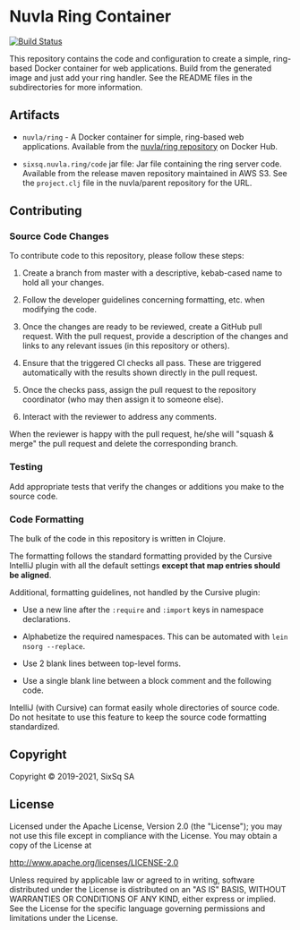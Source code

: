 # Nuvla Ring Container

[![Build Status](https://travis-ci.com/nuvla/ring.svg?branch=master)](https://travis-ci.com/nuvla/ring)

This repository contains the code and configuration to create a
simple, ring-based Docker container for web applications.  Build from
the generated image and just add your ring handler.  See the README
files in the subdirectories for more information.

## Artifacts

 - `nuvla/ring` - A Docker container for simple, ring-based web
   applications. Available from the [nuvla/ring
   repository](https://hub.docker.com/r/nuvla/ring)
   on Docker Hub.

 - `sixsq.nuvla.ring/code` jar file: Jar file containing the ring
   server code.  Available from the release maven repository
   maintained in AWS S3.  See the `project.clj` file in the
   nuvla/parent repository for the URL.

## Contributing

### Source Code Changes

To contribute code to this repository, please follow these steps:

 1. Create a branch from master with a descriptive, kebab-cased name
    to hold all your changes.

 2. Follow the developer guidelines concerning formatting, etc. when
    modifying the code.
   
 3. Once the changes are ready to be reviewed, create a GitHub pull
    request.  With the pull request, provide a description of the
    changes and links to any relevant issues (in this repository or
    others). 
   
 4. Ensure that the triggered CI checks all pass.  These are triggered
    automatically with the results shown directly in the pull request.

 5. Once the checks pass, assign the pull request to the repository
    coordinator (who may then assign it to someone else).

 6. Interact with the reviewer to address any comments.

When the reviewer is happy with the pull request, he/she will "squash
& merge" the pull request and delete the corresponding branch.

### Testing

Add appropriate tests that verify the changes or additions you make to
the source code.

### Code Formatting

The bulk of the code in this repository is written in Clojure.

The formatting follows the standard formatting provided by the Cursive
IntelliJ plugin with all the default settings **except that map
entries should be aligned**.

Additional, formatting guidelines, not handled by the Cursive plugin:

 - Use a new line after the `:require` and `:import` keys in namespace
   declarations.

 - Alphabetize the required namespaces.  This can be automated with
   `lein nsorg --replace`.

 - Use 2 blank lines between top-level forms.

 - Use a single blank line between a block comment and the following
   code.

IntelliJ (with Cursive) can format easily whole directories of source
code.  Do not hesitate to use this feature to keep the source code
formatting standardized.

## Copyright

Copyright &copy; 2019-2021, SixSq SA

## License

Licensed under the Apache License, Version 2.0 (the "License"); you
may not use this file except in compliance with the License.  You may
obtain a copy of the License at

http://www.apache.org/licenses/LICENSE-2.0

Unless required by applicable law or agreed to in writing, software
distributed under the License is distributed on an "AS IS" BASIS,
WITHOUT WARRANTIES OR CONDITIONS OF ANY KIND, either express or
implied.  See the License for the specific language governing
permissions and limitations under the License.

